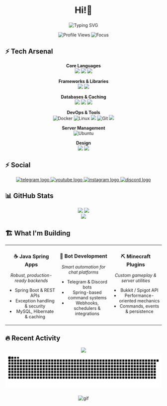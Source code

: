 <h1 align="center">Hi!👋</h1>

###

<div align="center">
  <img src="https://readme-typing-svg.herokuapp.com?font=JetBrains+Mono&weight=600&size=28&duration=3000&pause=1000&color=F74C00&center=true&vCenter=true&width=500&lines=Beginner+Java+BackEnd+Developer;Java+Spring+Boot+Developer+%F0%9F%A6%80;Bots+developer" alt="Typing SVG" />
</div>

<p align="center">
  <img src="https://komarev.com/ghpvc/?username=marensovich&label=Visitors&color=F74C00&style=flat-square" alt="Profile Views" />
  <img src="https://img.shields.io/badge/Focus-Spring%20Development-F74C00?style=flat-square" alt="Focus" />
</p>


###
## ⚡ Tech Arsenal

<div align="center">

**Core Languages**  
<img src="https://img.shields.io/badge/java-%23ED8B00.svg?&style=for-the-badge&logo=java&logoColor=white"/>
<img src="https://img.shields.io/badge/c++%20-%2300599C.svg?&style=for-the-badge&logo=c%2B%2B&ogoColor=white"/>
<img src="https://img.shields.io/badge/javascript%20-%23323330.svg?&style=for-the-badge&logo=javascript&logoColor=%23F7DF1E"/>

**Frameworks & Libraries**  
<img src="https://img.shields.io/badge/spring%20-%236DB33F.svg?&style=for-the-badge&logo=spring&logoColor=white"/>
<img src="https://img.shields.io/badge/vuejs%20-%2335495e.svg?&style=for-the-badge&logo=vue.js&logoColor=%234FC08D"/>

**Databases & Caching**  
<img src ="https://img.shields.io/badge/sqlite-%2307405e.svg?&style=for-the-badge&logo=sqlite&logoColor=white"/>
<img src="https://img.shields.io/badge/mysql-%2300f.svg?&style=for-the-badge&logo=mysql&logoColor=white"/>
<img src="https://img.shields.io/badge/Redis-DC382D?style=for-the-badge&logo=redis&logoColor=white"/>

**DevOps & Tools**  
![Docker](https://img.shields.io/badge/Docker-2496ED?style=for-the-badge&logo=docker&logoColor=white)
![Linux](https://img.shields.io/badge/Linux-FCC624?style=for-the-badge&logo=linux&logoColor=black)
<img src="https://img.shields.io/badge/kubernetes%20-%23326ce5.svg?&style=for-the-badge&logo=kubernetes&logoColor=white"/>
![Git](https://img.shields.io/badge/Git-F05032?style=for-the-badge&logo=git&logoColor=white)
<img src="https://img.shields.io/badge/github%20-%23121011.svg?&style=for-the-badge&logo=github&logoColor=white"/>

**Server Management**  
![Ubuntu](https://img.shields.io/badge/Ubuntu-E95420?style=for-the-badge&logo=ubuntu&logoColor=white)

**Design**  
<img src="https://img.shields.io/badge/adobe%20photoshop%20-%2331A8FF.svg?&style=for-the-badge&logo=adobe%20photoshop&logoColor=white"/>
<img src="https://img.shields.io/badge/figma%20-%23F24E1E.svg?&style=for-the-badge&logo=figma&logoColor=white"/>

</div>

###
## ⚡ Social

<div align="center">
  <a href="t.me/son_of_dev228" target="_blank">
    <img src="https://img.shields.io/static/v1?message=Telegram&logo=telegram&label=&color=2CA5E0&logoColor=white&labelColor=&style=for-the-badge" height="25" alt="telegram logo"  />
  </a>
  <a href="https://www.youtube.com/@marensovich228" target="_blank">
    <img src="https://img.shields.io/static/v1?message=Youtube&logo=youtube&label=&color=FF0000&logoColor=white&labelColor=&style=for-the-badge" height="25" alt="youtube logo"  />
  </a>
  <a href="https://www.instagram.com/marensovich" target="_blank">
    <img src="https://img.shields.io/static/v1?message=Instagram&logo=instagram&label=&color=E4405F&logoColor=white&labelColor=&style=for-the-badge" height="25" alt="instagram logo"  />
  </a>
  <a href="https://discordapp.com/users/1273009813021790250" target="_blank">
    <img src="https://img.shields.io/static/v1?message=Discord&logo=discord&label=&color=7289DA&logoColor=white&labelColor=&style=for-the-badge" height="25" alt="discord logo"  />
  </a>

</div>

###

## 📊 GitHub Stats

<div align="center">
  <img height="170" src="https://github-readme-stats.vercel.app/api?username=marensovich&show_icons=true&theme=radical&hide_border=true&bg_color=0D1117&title_color=F74C00&icon_color=F74C00" />
  <img height="170" src="https://github-readme-stats.vercel.app/api/top-langs/?username=marensovich&layout=compact&theme=radical&hide_border=true&bg_color=0D1117&title_color=F74C00" />
</div>

<div align="center">
  <img src="https://github-readme-streak-stats.herokuapp.com/?user=Ym0T&theme=radical&hide_border=true&background=0D1117&stroke=F74C00&ring=F74C00&fire=F74C00&currStreakLabel=F74C00" />
</div>

## 🏗️ What I'm Building

<div align="center">
<table>
  <tr>
    <td valign="top" align="center" width="33%">
      <h3>☕ Java Spring Apps</h3>
      <p><em>Robust, production-ready backends</em></p>
      <ul>
        <li>Spring Boot &amp; REST APIs</li>
        <li>Exception handling &amp; security</li>
        <li>MySQL, Hibernate &amp; caching</li>
      </ul>
    </td>
    <td valign="top" align="center" width="33%">
      <h3>🤖 Bot Development</h3>
      <p><em>Smart automation for chat platforms</em></p>
      <ul>
        <li>Telegram &amp; Discord bots</li>
        <li>Spring-based command systems</li>
        <li>Webhooks, schedulers &amp; integrations</li>
      </ul>
    </td>
    <td valign="top" align="center" width="33%">
      <h3>⛏️ Minecraft Plugins</h3>
      <p><em>Custom gameplay &amp; server utilities</em></p>
      <ul>
        <li>Bukkit / Spigot API</li>
        <li>Performance-oriented mechanics</li>
        <li>Commands, events &amp; persistence</li>
      </ul>
    </td>
  </tr>
</table>
</div>


## 🔥 Recent Activity

<div align="center">
  <img src="https://github-readme-activity-graph.vercel.app/graph?username=marensovich&theme=redical&hide_border=true&bg_color=0D1117&color=F74C00&line=F74C00&point=FFFFFF" />
</div>




<div align="center">
  <picture>
    <source media="(prefers-color-scheme: dark)" srcset="https://raw.githubusercontent.com/marensovich/marensovich/output/github-contribution-grid-snake-dark.svg">
    <source media="(prefers-color-scheme: light)" srcset="https://raw.githubusercontent.com/marensovich/marensovich/output/github-contribution-grid-snake.svg">
    <img alt="github contribution grid snake animation" src="https://raw.githubusercontent.com/marensovich/marensovich/output/github-contribution-grid-snake.svg">
</picture>    
</div>

###

<div align="center">
  <img src="https://github.com/marensovich/About/blob/main/ISLEOFMANTT_1.gif" alt="gif"  />
</div>


###
